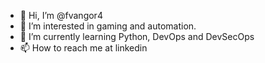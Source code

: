 - 👋 Hi, I’m @fvangor4
- 👀 I’m interested in gaming and automation.
- 🌱 I’m currently learning Python, DevOps and DevSecOps
- 📫 How to reach me at linkedin

<!---
fvangor4/fvangor4 is a ✨ special ✨ repository because its `README.md` (this file) appears on your GitHub profile.
You can click the Preview link to take a look at your changes.
--->
